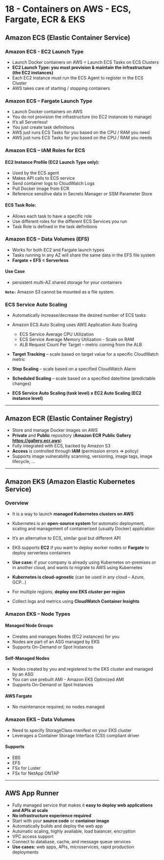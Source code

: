 # 18 - Containers on AWS - ECS, Fargate, ECR & EKS

## Amazon ECS (Elastic Container Service)

### Amazon ECS - EC2 Launch Type

- Launch Docker containers on AWS = Launch ECS Tasks on ECS Clusters
- **EC2 Launch Type: you must provision & maintain the infrastructure (the EC2 instances)**
- Each EC2 Instance must run the ECS Agent to register in the ECS Cluster
- AWS takes care of starting / stopping containers

### Amazon ECS – Fargate Launch Type

- Launch Docker containers on AWS
- You do not provision the infrastructure (no EC2 instances to manage)
- It’s all Serverless!
- You just create task definitions
- AWS just runs ECS Tasks for you based on the CPU / RAM you need
- AWS just runs ECS Tasks for you based on the CPU / RAM you needs

### Amazon ECS – IAM Roles for ECS

#### EC2 Instance Profile (EC2 Launch Type only):
- Used by the ECS agent
- Makes API calls to ECS service
- Send container logs to CloudWatch Logs
- Pull Docker image from ECR
- Reference sensitive data in Secrets Manager or SSM Parameter Store

#### ECS Task Role:
- Allows each task to have a specific role
- Use different roles for the different ECS Services you run
- Task Role is defined in the task definitions

### Amazon ECS – Data Volumes (EFS)

- Works for both EC2 and Fargate launch types
- Tasks running in any AZ will share the same data in the EFS file system
- **Fargate + EFS = Serverless**

#### Use Case
- persistent multi-AZ shared storage for your containers

**`Note:`** Amazon S3 cannot be mounted as a file system.

### ECS Service Auto Scaling

- Automatically increase/decrease the desired number of ECS tasks

- Amazon ECS Auto Scaling uses AWS Application Auto Scaling
    - ECS Service Average CPU Utilization
    - ECS Service Average Memory Utilization - Scale on RAM
    - ALB Request Count Per Target – metric coming from the ALB

- **Target Tracking** – scale based on target value for a specific CloudWatch metric
- **Step Scaling** – scale based on a specified CloudWatch Alarm
- **Scheduled Scaling** – scale based on a specified date/time (predictable changes)

- **ECS Service Auto Scaling (task level) ≠ EC2 Auto Scaling (EC2 instance level)**

---
## Amazon ECR (Elastic Container Registry)

- Store and manage Docker images on AWS
- **Private** and **Public** repository (**Amazon ECR Public Gallery https://gallery.ecr.aws**)
- Fully integrated with ECS, backed by Amazon S3
- **Access** is controlled through **IAM** (permission errors => policy)
- Supports image vulnerability scanning, versioning, image tags, image lifecycle, …

---
## Amazon EKS (Amazon Elastic Kubernetes Service)

### Overview

- It is a way to launch **managed Kubernetes clusters on AWS**
- Kubernetes is an **open-source system** for automatic deployment, scaling and management of containerized (usually Docker) application 
- It’s an alternative to ECS, similar goal but different API
- EKS supports **EC2** if you want to deploy worker nodes or **Fargate** to deploy serverless containers

- **Use case:** if your company is already using Kubernetes on-premises or in another cloud, and wants to migrate to AWS using Kubernetes
- **Kubernetes is cloud-agnostic** (can be used in any cloud – Azure, GCP…)
- For multiple regions, **deploy one EKS cluster per region**
- Collect logs and metrics using **CloudWatch Container Insights**

### Amazon EKS – Node Types

#### Managed Node Groups
- Creates and manages Nodes (EC2 instances) for you
- Nodes are part of an ASG managed by EKS
- Supports On-Demand or Spot Instances

#### Self-Managed Nodes
- Nodes created by you and registered to the EKS cluster and managed by an ASG
- You can use prebuilt AMI - Amazon EKS Optimized AMI
- Supports On-Demand or Spot Instances

#### AWS Fargate
- No maintenance required; no nodes managed

### Amazon EKS – Data Volumes

- Need to specify StorageClass manifest on your EKS cluster
- Leverages a Container Storage Interface (CSI) compliant driver

#### Supports
- EBS
- EFS
- FSx for Luster
- FSx for NetApp ONTAP

---
## AWS App Runner

- Fully managed service that makes it **easy to deploy web applications and APIs at scale**
- **No infrastructure experience required**
- Start with your **source code** or **container image**
- Automatically builds and deploy the web app
- Automatic scaling, highly available, load balancer, encryption
- VPC access support
- Connect to database, cache, and message queue services
- **Use cases:** web apps, APIs, microservices, rapid production deployments


